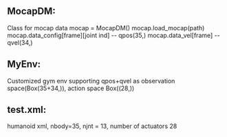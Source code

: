 ## MocapDM:
Class for mocap data
mocap = MocapDM()
mocap.load_mocap(path)
mocap.data_config[frame][joint ind] -- qpos(35,)
mocap.data_vel[frame] --  qvel(34,)

## MyEnv: 
Customized gym env supporting qpos+qvel as observation space(Box(35+34,)), action space Box((28,))

## test.xml:
humanoid xml, nbody=35, njnt = 13, number of actuators 28
